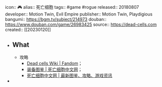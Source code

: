 icon:: 🎮
alias:: 死亡细胞
tags:: #game #rogue
released:: 20180807
developer:: Motion Twin, Evil Empire
publisher:: Motion Twin, Playdigious
bangumi:: https://bgm.tv/subject/214973
douban:: https://www.douban.com/game/26983425
source:: https://dead-cells.com
created:: [[20230120]]

- ## What
  - 攻略
    - [Dead cells Wiki | Fandom](https://dead-cells.fandom.com/zh/wiki/Dead_cells%E7%A4%BE%E5%8C%BA)；
    - [装备图鉴 | 死亡细胞中文网](https://deadcells.club/dictionary/gear)；
    - [死亡细胞中文网 | 最新图鉴、攻略、游戏资讯](https://deadcells.club/)
-